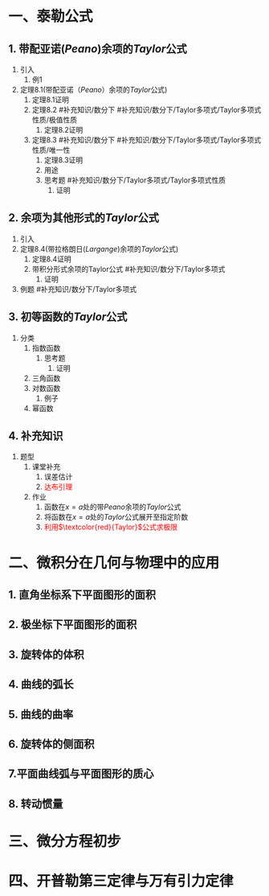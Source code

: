 # 一、泰勒公式
## 1. 带配亚诺($Peano$)余项的$Taylor$公式
1. 引入
	1. 例1
2. 定理8.1(带配亚诺（$Peano$）余项的$Taylor$公式)
	1. 定理8.1证明
	2. 定理8.2 #补充知识/数分下 #补充知识/数分下/Taylor多项式/Taylor多项式性质/极值性质
		1. 定理8.2证明
	3. 定理8.3 #补充知识/数分下 #补充知识/数分下/Taylor多项式/Taylor多项式性质/唯一性
		1. 定理8.3证明
		2. 用途
		3. 思考题 #补充知识/数分下/Taylor多项式/Taylor多项式性质
			1. 证明
## 2. 余项为其他形式的$Taylor$公式
1. 引入
2. 定理8.4(带拉格朗日($Largange$)余项的$Taylor$公式)
	1. 定理8.4证明
	2. 带积分形式余项的Taylor公式 #补充知识/数分下/Taylor多项式 
		1. 证明
3. 例题 #补充知识/数分下/Taylor多项式
## 3. 初等函数的$Taylor$公式
1. 分类
	1. 指数函数
		1. 思考题
			1. 证明
	2. 三角函数
	3. 对数函数
		1. 例子
	4. 幂函数
## 4. 补充知识 
1. 题型
	1. 课堂补充
		1. 误差估计
		2. <font color="#ff0000">达布引理</font>
	2. 作业
		1. 函数在$x=a$处的带$Peano$余项的$Taylor$公式
		2. 将函数在$x=a$处的$Taylor$公式展开至指定阶数
		3. <font color="#ff0000">利用$\textcolor{red}{Taylor}$公式求极限</font>
# 二、微积分在几何与物理中的应用
## 1. 直角坐标系下平面图形的面积
## 2. 极坐标下平面图形的面积
## 3. 旋转体的体积
## 4. 曲线的弧长
## 5. 曲线的曲率
## 6. 旋转体的侧面积
## 7.平面曲线弧与平面图形的质心
## 8. 转动惯量
# 三、微分方程初步
# 四、开普勒第三定律与万有引力定律